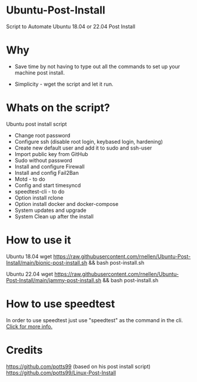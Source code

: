 # Ubuntu-Post-Install
Script to Automate Ubuntu 18.04 or 22.04 Post Install

# Why 
- Save time by not having to type out all the commands to set up your machine post install.

- Simplicity - wget the script and let it run.

# Whats on the script?
Ubuntu post install script

- Change root password
- Configure ssh (disable root login, keybased login, hardening)
- Create new default user and add it to sudo and ssh-user
- Import public key from GitHub
- Sudo without password
- Install and configure Firewall
- Install and config Fail2Ban
- Motd - to do
- Config and start timesyncd
- speedtest-cli - to do
- Option install rclone
- Option install docker and docker-compose
- System updates and upgrade
- System Clean up after the install

# How to use it
Ubuntu 18.04
wget https://raw.githubusercontent.com/rnellen/Ubuntu-Post-Install/main/bionic-post-install.sh && bash post-install.sh

Ubuntu 22.04
wget https://raw.githubusercontent.com/rnellen/Ubuntu-Post-Install/main/jammy-post-install.sh && bash post-install.sh

# How to use speedtest
In order to use speedtest just use "speedtest" as the command in the cli.[ Click for more info.](https://github.com/sivel/speedtest-cli)

# Credits
https://github.com/potts99 (based on his post install script) https://github.com/potts99/Linux-Post-Install
